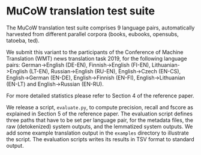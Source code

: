 # MuCoW translation test suite

The MuCoW translation test suite comprises 9 language pairs, automatically harvested from different parallel corpora (books, eubooks, opensubs, tatoeba, ted).

We submit this variant to the participants of the Conference of Machine Translation (WMT) news translation task 2019, for the following language pairs: German->English (DE-EN), Finnish->English (FI-EN), Lithuanian->English (LT-EN), Russian->English (RU-EN), English->Czech (EN-CS), English->German (EN-DE), English->Finnish (EN-FI), English->Lithuanian (EN-LT) and English->Russian (EN-RU).

For more detailed statistics please refer to Section 4 of the reference paper.

We release a script, `evaluate.py`, to compute precision, recall and fscore as explained in Section 5 of the reference paper. The evaluation script defines three paths that have to be set per language pair, for the metadata files, the raw (detokenized) system outputs, and the lemmatized system outputs. We add some example translation output in the `examples` directory to illustrate the script. The evaluation scripts writes its results in TSV format to standard output.
